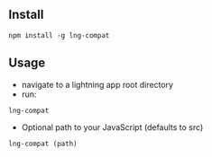 ## Install

```
npm install -g lng-compat
```

## Usage

- navigate to a lightning app root directory
- run:
```
lng-compat
```

- Optional path to your JavaScript (defaults to src)
```
lng-compat (path)
```